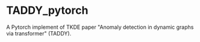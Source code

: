 # TADDY_pytorch
A Pytorch implement of TKDE paper "Anomaly detection in dynamic graphs via transformer" (TADDY).
